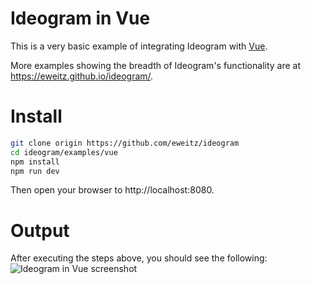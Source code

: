 # Ideogram in Vue
This is a very basic example of integrating Ideogram with [Vue](https://vuejs.org/).

More examples showing the breadth of Ideogram's functionality are at https://eweitz.github.io/ideogram/.

# Install

``` bash
git clone origin https://github.com/eweitz/ideogram
cd ideogram/examples/vue
npm install
npm run dev
```

Then open your browser to http://localhost:8080.

# Output

After executing the steps above, you should see the following: 
![Ideogram in Vue screenshot](https://raw.githubusercontent.com/eweitz/ideogram/framework-examples/examples/vue/ideogram_vue_example.png)
